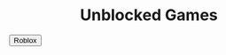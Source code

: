 <!DOCTYPE html>
<meta charset="UTF-8">
<meta name="viewpot" content="width=device
<meta http-equiv="X-UA-Compatible" content="
<link rel="stylesheet" href="style.css">
<title>happymath</title>
</head>
<body>
  <center>
    <h1>Unblocked Games</h1>
  </center>
<a href="#">
  <button>Roblox</button>
</a>
</body>
</html>
